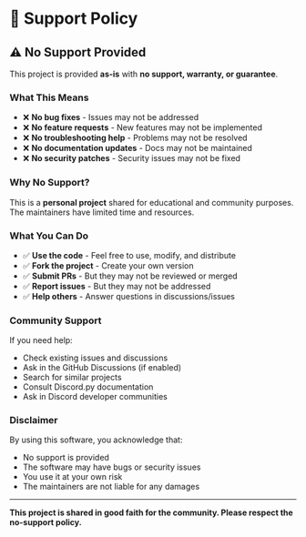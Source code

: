 # 🚨 Support Policy

## ⚠️ No Support Provided

This project is provided **as-is** with **no support, warranty, or guarantee**.

### What This Means

- ❌ **No bug fixes** - Issues may not be addressed
- ❌ **No feature requests** - New features may not be implemented  
- ❌ **No troubleshooting help** - Problems may not be resolved
- ❌ **No documentation updates** - Docs may not be maintained
- ❌ **No security patches** - Security issues may not be fixed

### Why No Support?

This is a **personal project** shared for educational and community purposes. The maintainers have limited time and resources.

### What You Can Do

- ✅ **Use the code** - Feel free to use, modify, and distribute
- ✅ **Fork the project** - Create your own version
- ✅ **Submit PRs** - But they may not be reviewed or merged
- ✅ **Report issues** - But they may not be addressed
- ✅ **Help others** - Answer questions in discussions/issues

### Community Support

If you need help:
- Check existing issues and discussions
- Ask in the GitHub Discussions (if enabled)
- Search for similar projects
- Consult Discord.py documentation
- Ask in Discord developer communities

### Disclaimer

By using this software, you acknowledge that:
- No support is provided
- The software may have bugs or security issues
- You use it at your own risk
- The maintainers are not liable for any damages

---

**This project is shared in good faith for the community. Please respect the no-support policy.** 